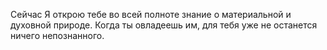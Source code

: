 Сейчас Я открою тебе во всей полноте знание о материальной и духовной природе. Когда ты овладеешь им, для тебя уже не останется ничего непознанного.